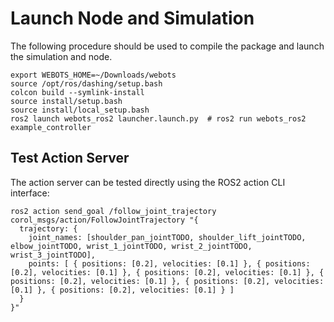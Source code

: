 # Launch Node and Simulation

The following procedure should be used to compile the package and launch the simulation and node.

```
export WEBOTS_HOME=~/Downloads/webots
source /opt/ros/dashing/setup.bash
colcon build --symlink-install
source install/setup.bash
source install/local_setup.bash
ros2 launch webots_ros2 launcher.launch.py  # ros2 run webots_ros2 example_controller
```

## Test Action Server

The action server can be tested directly using the ROS2 action CLI interface:

```
ros2 action send_goal /follow_joint_trajectory corol_msgs/action/FollowJointTrajectory "{
  trajectory: {
    joint_names: [shoulder_pan_jointTODO, shoulder_lift_jointTODO, elbow_jointTODO, wrist_1_jointTODO, wrist_2_jointTODO, wrist_3_jointTODO],
    points: [ { positions: [0.2], velocities: [0.1] }, { positions: [0.2], velocities: [0.1] }, { positions: [0.2], velocities: [0.1] }, { positions: [0.2], velocities: [0.1] }, { positions: [0.2], velocities: [0.1] }, { positions: [0.2], velocities: [0.1] } ]
  }
}"
```
